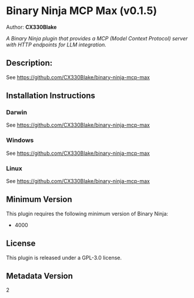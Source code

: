 # Binary Ninja MCP Max (v0.1.5)
Author: **CX330Blake**

_A Binary Ninja plugin that provides a MCP (Model Context Protocol) server with HTTP endpoints for LLM integration._

## Description:

See https://github.com/CX330Blake/binary-ninja-mcp-max


## Installation Instructions

### Darwin

See https://github.com/CX330Blake/binary-ninja-mcp-max

### Windows

See https://github.com/CX330Blake/binary-ninja-mcp-max

### Linux

See https://github.com/CX330Blake/binary-ninja-mcp-max

## Minimum Version

This plugin requires the following minimum version of Binary Ninja:

* 4000


## License

This plugin is released under a GPL-3.0 license.
## Metadata Version

2
